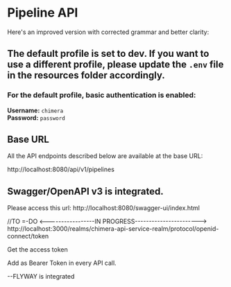 # Pipeline API

Here's an improved version with corrected grammar and better clarity:

## The default profile is set to **dev**. If you want to use a different profile, please update the `.env` file in the **resources** folder accordingly.

### For the default profile, basic authentication is enabled:
**Username:** `chimera`  
**Password:** `password`

## Base URL

All the API endpoints described below are available at the base URL:

http://localhost:8080/api/v1/pipelines

## Swagger/OpenAPI v3 is integrated.

Please access this url: http://localhost:8080/swagger-ui/index.html




//TO =-DO
<-----------------IN PROGRESS----------------------->
http://localhost:3000/realms/chimera-api-service-realm/protocol/openid-connect/token

Get the access token

Add as Bearer Token in every API call. 


--FLYWAY is integrated













